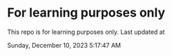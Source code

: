 # For learning purposes only
This repo is for learning purposes only.
Last updated at

Sunday, December 10, 2023 5:17:47 AM

